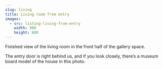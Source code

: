 ```yaml
---
slug: living
title: Living room from entry
images:
  - src: listing-living-from-entry
    width: 900
    height: 600
---
```

Finished view of the living room in the front half of the gallery space.

The entry door is right behind us, and if you look closely, there’s a museum board model of the house in this photo.